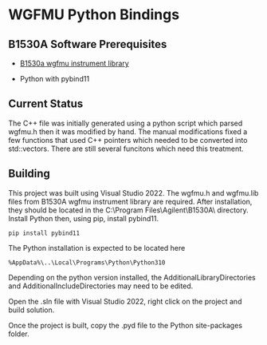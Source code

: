 # WGFMU Python Bindings

## B1530A Software Prerequisites

- [B1530a wgfmu instrument library](https://www.keysight.com/ca/en/lib/software-detail/driver/b1530a-wgfmu-instrument-library--sample-programs-2117445.html)

- Python with pybind11


## Current Status

The C++ file was initially generated using a python script which parsed wgfmu.h then it was modified by hand. The manual modifications fixed a few functions that used C++ pointers which needed to be converted into std::vectors. There are still several funcitons which need this treatment.

## Building

This project was built using Visual Studio 2022. The wgfmu.h and wgfmu.lib files from B1530A wgfmu instrument library are required. After installation, they should be located in the C:\Program Files\Agilent\B1530A\ directory. Install Python then, using pip, install pybind11.


    pip install pybind11 

The Python installation is expected to be located here

    %AppData%\..\Local\Programs\Python\Python310

Depending on the python version installed, the AdditionalLibraryDirectories and AdditionalIncludeDirectories may need to be edited.

Open the .sln file with Visual Studio 2022, right click on the project and build solution.

Once the project is built, copy the .pyd file to the Python site-packages folder.